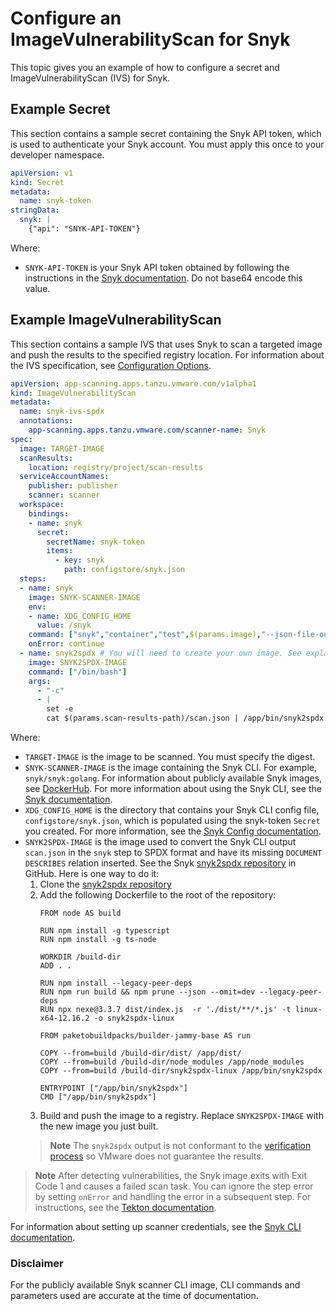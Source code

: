 
# Configure an ImageVulnerabilityScan for Snyk

This topic gives you an example of how to configure a secret and ImageVulnerabilityScan (IVS) for Snyk.

## <a id="secret-example"></a> Example Secret

This section contains a sample secret containing the Snyk API token, which is used to authenticate
your Snyk account. You must apply this once to your developer namespace.

```yaml
apiVersion: v1
kind: Secret
metadata:
  name: snyk-token
stringData:
  snyk: |
    {"api": "SNYK-API-TOKEN"}
```

Where:

- `SNYK-API-TOKEN` is your Snyk API token obtained by following the instructions in the
  [Snyk documentation](https://docs.snyk.io/snyk-cli/authenticate-the-cli-with-your-account).
  Do not base64 encode this value.

## <a id="example"></a> Example ImageVulnerabilityScan

This section contains a sample IVS that uses Snyk to scan a targeted image and push the results to
the specified registry location.
For information about the IVS specification, see [Configuration Options](ivs-create-your-own.hbs.md#img-vuln-config-options).

```yaml
apiVersion: app-scanning.apps.tanzu.vmware.com/v1alpha1
kind: ImageVulnerabilityScan
metadata:
  name: snyk-ivs-spdx
  annotations:
    app-scanning.apps.tanzu.vmware.com/scanner-name: Snyk
spec:
  image: TARGET-IMAGE
  scanResults:
    location: registry/project/scan-results
  serviceAccountNames:
    publisher: publisher
    scanner: scanner
  workspace:
    bindings:
    - name: snyk
      secret:
        secretName: snyk-token
        items:
          - key: snyk
            path: configstore/snyk.json
  steps:
  - name: snyk
    image: SNYK-SCANNER-IMAGE
    env:
    - name: XDG_CONFIG_HOME
      value: /snyk
    command: ["snyk","container","test",$(params.image),"--json-file-output=$(params.scan-results-path)/scan.json"]
    onError: continue
  - name: snyk2spdx # You will need to create your own image. See explanation below.
    image: SNYK2SPDX-IMAGE
    command: ["/bin/bash"]
    args:
      - "-c"
      - |
        set -e
        cat $(params.scan-results-path)/scan.json | /app/bin/snyk2spdx --output=$(params.scan-results-path)/scan.spdx.json
```

Where:

- `TARGET-IMAGE` is the image to be scanned. You must specify the digest.
- `SNYK-SCANNER-IMAGE` is the image containing the Snyk CLI. For example, `snyk/snyk:golang`.
  For information about publicly available Snyk images, see [DockerHub](https://hub.docker.com/r/snyk/snyk).
  For more information about using the Snyk CLI, see the [Snyk documentation](https://docs.snyk.io/snyk-cli).
- `XDG_CONFIG_HOME` is the directory that contains your Snyk CLI config file, `configstore/snyk.json`,
  which is populated using the snyk-token `Secret` you created.
  For more information, see the [Snyk Config documentation](https://docs.snyk.io/snyk-cli/commands/config).
- `SNYK2SPDX-IMAGE` is the image used to convert the Snyk CLI output `scan.json` in the `snyk` step
  to SPDX format and have its missing `DOCUMENT DESCRIBES` relation inserted.
  See the Snyk [snyk2spdx repository](https://github.com/snyk-tech-services/snyk2spdx) in GitHub. Here is one way to do it:
    1. Clone the [snyk2spdx repository](https://github.com/snyk-tech-services/snyk2spdx)
    2. Add the following Dockerfile to the root of the repository:
        ```
        FROM node AS build

        RUN npm install -g typescript
        RUN npm install -g ts-node

        WORKDIR /build-dir
        ADD . .

        RUN npm install --legacy-peer-deps
        RUN npm run build && npm prune --json --omit=dev --legacy-peer-deps
        RUN npx nexe@3.3.7 dist/index.js  -r './dist/**/*.js' -t linux-x64-12.16.2 -o snyk2spdx-linux

        FROM paketobuildpacks/builder-jammy-base AS run

        COPY --from=build /build-dir/dist/ /app/dist/
        COPY --from=build /build-dir/node_modules /app/node_modules
        COPY --from=build /build-dir/snyk2spdx-linux /app/bin/snyk2spdx

        ENTRYPOINT ["/app/bin/snyk2spdx"]
        CMD ["/app/bin/snyk2spdx"]
        ```
    3. Build and push the image to a registry. Replace `SNYK2SPDX-IMAGE` with
      the new image you just built.
    > **Note** The `snyk2spdx` output is not conformant to the [verification process](./verify-app-scanning-supply-chain.hbs.md) so VMware does not guarantee the results.

> **Note** After detecting vulnerabilities, the Snyk image exits with Exit Code 1 and causes a failed
> scan task. You can ignore the step error by setting `onError` and handling the error in a subsequent
> step. For instructions, see the [Tekton documentation](https://tekton.dev/docs/pipelines/tasks/#specifying-onerror-for-a-step).

For information about setting up scanner credentials, see the [Snyk CLI documentation](https://docs.snyk.io/snyk-cli/commands/config).

### <a id="disclaimer"></a> Disclaimer

For the publicly available Snyk scanner CLI image, CLI commands and parameters used are accurate at
the time of documentation.
